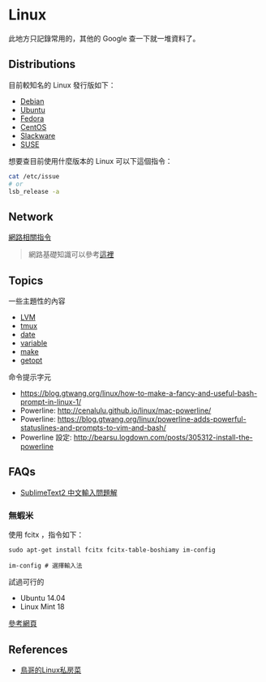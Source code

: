 Linux
=====

此地方只記錄常用的，其他的 Google 查一下就一堆資料了。

Distributions
-------------

目前較知名的 Linux 發行版如下：

* [Debian](http://www.debian.org/)
* [Ubuntu](http://www.ubuntu.com/)
* [Fedora](https://fedoraproject.org/)
* [CentOS](http://www.centos.org/)
* [Slackware](http://www.slackware.com/)
* [SUSE](https://www.suse.com/)

想要查目前使用什麼版本的 Linux 可以下這個指令：

```bash
cat /etc/issue
# or
lsb_release -a
```

Network
-------

[網路相關指令](network-commands.md)

> 網路基礎知識可以參考[這裡](/network/README.md)

Topics
------

一些主題性的內容

* [LVM](lvm.md)
* [tmux](tmux.md)
* [date](date.md)
* [variable](variable.md)
* [make](make.md)
* [getopt](getopt.md)

命令提示字元

* https://blog.gtwang.org/linux/how-to-make-a-fancy-and-useful-bash-prompt-in-linux-1/
* Powerline: http://cenalulu.github.io/linux/mac-powerline/
* Powerline: https://blog.gtwang.org/linux/powerline-adds-powerful-statuslines-and-prompts-to-vim-and-bash/
* Powerline 設定: http://bearsu.logdown.com/posts/305312-install-the-powerline

FAQs
----

* [SublimeText2 中文輸入問題解](http://samwlinux.blogspot.tw/2014/04/ubuntusublimetext2deb.html)

### 無蝦米

使用 fcitx ，指令如下：

```
sudo apt-get install fcitx fcitx-table-boshiamy im-config

im-config # 選擇輸入法
```

試過可行的

* Ubuntu 14.04
* Linux Mint 18

[參考網頁](http://www.j4.com.tw/comp-qna/ubuntu-14-04-%E7%94%A8fcitx-%E8%A3%9D%E5%98%B8%E8%9D%A6%E7%B1%B3%E8%BC%B8%E5%85%A5%E6%B3%95/)

References
----------

* [鳥哥的Linux私房菜](http://linux.vbird.org/)
